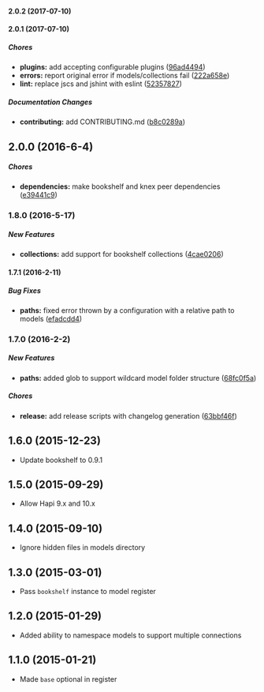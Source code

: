 #### 2.0.2 (2017-07-10)

#### 2.0.1 (2017-07-10)

##### Chores

* **plugins:** add accepting configurable plugins ([96ad4494](https://github.com/Do-IT-Programming-Solutions-LP/hapi-bookshelf-models2/commit/96ad449482ab67f4c765f9090c8b10b801103d6d))
* **errors:** report original error if models/collections fail ([222a658e](https://github.com/Do-IT-Programming-Solutions-LP/hapi-bookshelf-models2/commit/222a658e08a2c59085d9f60eee98b1cd1fd34bda))
* **lint:** replace jscs and jshint with eslint ([52357827](https://github.com/Do-IT-Programming-Solutions-LP/hapi-bookshelf-models2/commit/523578276a8a24431fa269ce9113594d5ace48f1))

##### Documentation Changes

* **contributing:** add CONTRIBUTING.md ([b8c0289a](https://github.com/Do-IT-Programming-Solutions-LP/hapi-bookshelf-models2/commit/b8c0289a1c2f1fd1e589b3201b6dc3092381e8be))

## 2.0.0 (2016-6-4)

##### Chores

* **dependencies:** make bookshelf and knex peer dependencies ([e39441c9](https://github.com/lob/hapi-bookshelf-models/commit/e39441c9a4ca394982158a34d8f65f671a2b18ab))

### 1.8.0 (2016-5-17)

##### New Features

* **collections:** add support for bookshelf collections ([4cae0206](https://github.com/lob/hapi-bookshelf-models/commit/4cae0206a35679f8b176d6d71f958b5949ab6611))

#### 1.7.1 (2016-2-11)

##### Bug Fixes

* **paths:** fixed error thrown by a configuration with a relative path to models ([efadcdd4](https://github.com/lob/hapi-bookshelf-models/commit/efadcdd4b6f36fa197b27577eeeb205cef12c710))

### 1.7.0 (2016-2-2)

##### New Features

* **paths:** added glob to support wildcard model folder structure ([68fc0f5a](https://github.com/lob/hapi-bookshelf-models/commit/68fc0f5a8e888204145d9ba4f1764b5efb7bdb5b))

##### Chores

* **release:** add release scripts with changelog generation ([63bbf46f](https://github.com/lob/hapi-bookshelf-models/commit/63bbf46f))

## 1.6.0 (2015-12-23)

- Update bookshelf to 0.9.1

## 1.5.0 (2015-09-29)

- Allow Hapi 9.x and 10.x

## 1.4.0 (2015-09-10)

- Ignore hidden files in models directory

## 1.3.0 (2015-03-01)

- Pass `bookshelf` instance to model register

## 1.2.0 (2015-01-29)

- Added ability to namespace models to support multiple connections

## 1.1.0 (2015-01-21)

- Made `base` optional in register
